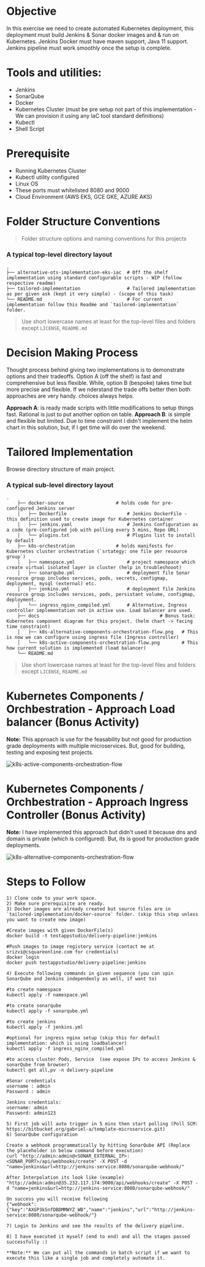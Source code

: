 # Objective
In this exercise we need to create automated Kubernetes deployment, this deployment must build Jenkins &amp; Sonar docker images and &amp; run on Kubernetes. Jenkins Docker must have maven support, Java 11 support. Jenkins pipeline must work smoothly once the setup is complete.

# Tools and utilities:
- Jenkins  
- SonarQube
- Docker 
- Kubernetes Cluster (must be pre setup not part of this implementation - We can provision it using any IaC tool standard definitions)
- Kubectl
- Shell Script

Prerequisite
============

- Running Kubernetes Cluster
- Kubectl utility configured
- Linux OS
- These ports must whitelisted 8080 and 9000 
- Cloud Environment (AWS EKS, GCE GKE, AZURE AKS)

Folder Structure Conventions
============================

> Folder structure options and naming conventions for this projects

### A typical top-level directory layout

	.
    ├── alternative-ots-implementation-eks-iac  # Off the shelf implementation using standard configurable scripts - WIP (follow respective readme) 
    ├── tailored-implementation  				# Tailored implementation as per given ask (kept it very simple) - (scope of this task)
    └── README.md								# For current implementation follow this Readme and `tailored-implementation` folder. 

> Use short lowercase names at least for the top-level files and folders except
> `LICENSE`, `README.md`

Decision Making Process
=======================

Thought process behind giving two implementations is to demonstrate options and their tradeoffs. Option A (off the shelf) is fast and comprehensive but less flexible. While, option B (bespoke) takes time but more precise and flexible. If we nderstand the trade offs better then both approaches are very handy. choices always helps.


**Approach A**: is ready made scripts with little modifications to setup things fast. Rational is just to put another option on table.
**Approach B**: is simple and flexible but limited. Due to time constraint I didn't implement the helm chart in this solution, but, if I get time will do over the weekend. 

Tailored Implementation
=======================

Browse directory structure of main project.

### A typical sub-level directory layout
```
.
	├── docker-source					# holds code for pre-configured Jenkins server 
	│   ├── Dockerfile						# Jenkins DockerFile - this definition used to create image for Kubernetes container
	│   ├── jenkins.yaml					# Jenkins Configuration as a code (pre-configured job with polling every 5 mins, Repo URL)
	│   └── plugins.txt						# Plugins list to install by default
	├── k8s-orchestration				# holds manifests for Kubernetes cluster orchestration (`srtategy: one file per resource group`)
	│   ├── namespace.yml					# project namespace which create virtual isolated layer in cluster (help in troubleshooot)
	│   ├── sonarqube.yml					# deployment file Sonar resource group includes services, pods, secrets, configmap, deployment, mysql (external) etc.
	│   ├── jenkins.yml						# deployment file Jenkins resource group includes services, pods, persistant volume, configmap, deployment.
	│   └── ingress_nginx_compiled.yml		# Alternative, Ingress controller implementation not in active use. Load balancer are used.
	├── docs											# Bonus task: Kubernetes component diagram for this project. (helm chart -> facing time constraint)
	│   ├── k8s-alternative-components-orchestration-flow.png	# This is now we can configure using ingress file (Ingress controller)	
	│   └── k8s-active-components-orchestration-flow.png		# This how current solution is implemented (load balancer)	
    └── README.md	
```    
> Use short lowercase names at least for the top-level files and folders except
> `LICENSE`, `README.md`

Kubernetes Components / Orchbestration - Approach Load balancer (Bonus Activity) 
================================================================================
**Note:** This approach is use for the feasability but not good for production grade deployments with multiple microservices. But, good for building, testing and exposing test projects.

![k8s-active-components-orchestration-flow](https://raw.githubusercontent.com/srizvi-official/technology-assessment-devops/master/tailored-implementation/docs/k8s-active-components-orchestration-flow.png)

Kubernetes Components / Orchbestration - Approach Ingress Controller (Bonus Activity)
=====================================================================================

**Note:** I have implemented this approach but didn't used it because dns and domain is private (which is configured). But, its is good for production grade deployments.

![k8s-alternative-components-orchestration-flow](https://raw.githubusercontent.com/srizvi-official/technology-assessment-devops/master/tailored-implementation/docs/k8s-alternative-components-orchestration-flow.png)


Steps to Follow
===============
```
1) Clone code to your work space.
2) Make sure prerequisite are ready.
3) Docker images are already created but source files are in `tailored-implementation/docker-source` folder. (skip this step unless you want to create new image)

#Create images with given DockerFile(s)
docker build -t testappstudio/delivery-pipeline:jenkins

#Push images to image registery service (contact me at srizvi@csquareonline.com for credentials)
docker login
docker push testappstudio/delivery-pipeline:jenkins

4) Execute following commands in given sequence (you can spin SonarQube and Jenkins independenly as well, if want to)

#to create namespace
kubectl apply -f namespace.yml

#to create sonarqube
kubectl apply -f sonarqube.yml

#to create jenkins
kubectl apply -f jenkins.yml

#optional for ingress nginx setup (skip this for default implementation: which is using loadbalancer)
kubectl apply -f ingress_nginx_compiled.yml

#to access cluster Pods, Service  (see expose IPs to access Jenkins & sonarQube from browser)
kubectl get all,pv -n delivery-pipeline

#Sonar credentials
username : admin
Password : admin

Jenkins credentials:
username: admin
Password: admin123

5) First job will auto trigger in 5 mins then start polling (Poll SCM: https://bitbucket.org/gabriel-a/template-microservice.git)
6) SonarQube configuration

Create a webhook programmatically by hitting SonarQube API (Replace the placeholder in below command before execution) 
curl "http://admin:admin@<SONAR_EXTERNAL_IP>:<SONAR_PORT>/api/webhooks/create" -X POST -d "name=jenkins&url=http://jenkins-service:8080/sonarqube-webhook/"

After Interpolation its look like (example)
"http://admin:admin@35.232.117.174:9000/api/webhooks/create" -X POST -d "name=jenkins&url=http://jenkins-service:8080/sonarqube-webhook/"

On success you will receive following
{"webhook":{"key":"AXGP3k5nfDBDMMWYZ_WB","name":"jenkins","url":"http://jenkins-service:8080/sonarqube-webhook/"}
 
7) Login to Jenkins and see the results of the delivery pipeline.

8) I have executed it myself (end to end) and all the stages passed successfully :)

**Note:** We can put all the commands in batch script if we want to execute this like a single job and completely automate it. 
```
